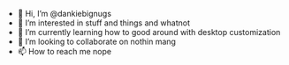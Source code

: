 - 👋 Hi, I’m @dankiebignugs
- 👀 I’m interested in stuff and things and whatnot
- 🌱 I’m currently learning how to good around with desktop customization
- 💞️ I’m looking to collaborate on nothin mang
- 📫 How to reach me nope

<!---
dankiebignugs/dankiebignugs is a ✨ special ✨ repository because its `README.md` (this file) appears on your GitHub profile.
You can click the Preview link to take a look at your changes.
--->
